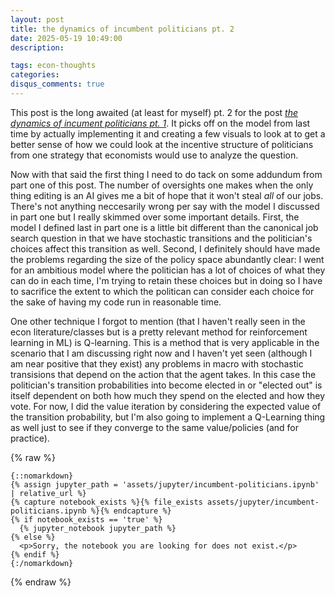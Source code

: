 ```yaml
---
layout: post
title: the dynamics of incumbent politicians pt. 2
date: 2025-05-19 10:49:00
description: 

tags: econ-thoughts
categories:
disqus_comments: true
---
```

This post is the long awaited (at least for myself) pt. 2 for the post [*the dynamics of incument politicians pt. 1*](https://pranay-gundam.github.io/blog/2024/dynamics-of-politicians/). It picks off on the model from last time by actually implementing it and creating a few visuals to look at to get a better sense of how we could look at the incentive structure of politicians from one strategy that economists would use to analyze the question.

Now with that said the first thing I need to do tack on some addundum from part one of this post. The number of oversights one makes when the only thing editing is an AI gives me a bit of hope that it won't steal *all* of our jobs. There's not anything neccesarily wrong per say with the model I discussed in part one but I really skimmed over some important details. First, the model I defined last in part one is a little bit different than the canonical job search question in that we have stochastic transitions and the politician's choices affect this transition as well. Second, I definitely should have made the problems regarding the size of the policy space abundantly clear: I went for an ambitious model where the politician has a lot of choices of what they can do in each time, I'm trying to retain these choices but in doing so I have to sacrifice the extent to which the politican can consider each choice for the sake of having my code run in reasonable time.

One other technique I forgot to mention (that I haven't really seen in the econ literature/classes but is a pretty relevant method for reinforcement learning in ML) is Q-learning. This is a method that is very applicable in the scenario that I am discussing right now and I haven't yet seen (although I am near positive that they exist) any problems in macro with stochastic transisions that depend on the action that the agent takes. In this case the politician's transition probabilities into become elected in or "elected out" is itself dependent on both how much they spend on the elected and how they vote. For now, I did the value iteration by considering the expected value of the transition probability, but I'm also going to implement a Q-Learning thing as well just to see if they converge to the same value/policies (and for practice).

{% raw %}

```liquid
{::nomarkdown}
{% assign jupyter_path = 'assets/jupyter/incumbent-politicians.ipynb' | relative_url %}
{% capture notebook_exists %}{% file_exists assets/jupyter/incumbent-politicians.ipynb %}{% endcapture %}
{% if notebook_exists == 'true' %}
  {% jupyter_notebook jupyter_path %}
{% else %}
  <p>Sorry, the notebook you are looking for does not exist.</p>
{% endif %}
{:/nomarkdown}
```

{% endraw %}